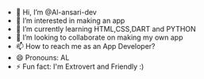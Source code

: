 - 👋 Hi, I’m @Al-ansari-dev
- 👀 I’m interested in making an app
- 🌱 I’m currently learning HTML,CSS,DART and PYTHON
- 💞️ I’m looking to collaborate on making my own app
- 📫 How to reach me as an App Developer?
- 😄 Pronouns: AL
- ⚡ Fun fact: I'm Extrovert and Friendly :)

<!---
Al-ansari-dev/Al-ansari-dev is a ✨ special ✨ repository because its `README.md` (this file) appears on your GitHub profile.
You can click the Preview link to take a look at your changes.
--->
